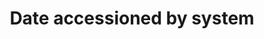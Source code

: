 ---
title: 'Date accessioned by system'
field: 'dc.date.accessioned'
slug: 'global-date-accessioned-by-system'
description: 'Date a system takes possession of item.'
comment: 'Date in YYYY-MM-DD format. At the very least you must enter the year, but month and day is better if possible. Note: using legacy “dc” namespace due to limitations with the DSpace institutional repository software.'
required: False
module: 'Status'
cluster: 'Global'
policy: 'Date. Single value only.'
layout: 'home'
---